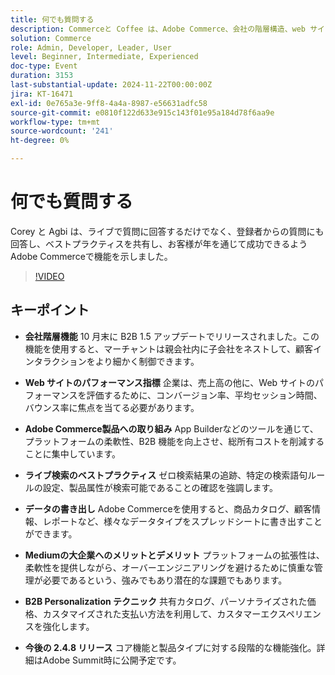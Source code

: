 ```yaml
---
title: 何でも質問する
description: Commerceと Coffee は、Adobe Commerce、会社の階層構造、web サイトのパフォーマンス指標、B2B パーソナライゼーション、ライブ検索のベストプラクティス、今後の製品機能強化に関する参加者の質問に答えます。
solution: Commerce
role: Admin, Developer, Leader, User
level: Beginner, Intermediate, Experienced
doc-type: Event
duration: 3153
last-substantial-update: 2024-11-22T00:00:00Z
jira: KT-16471
exl-id: 0e765a3e-9ff8-4a4a-8987-e56631adfc58
source-git-commit: e0810f122d633e915c143f01e95a184d78f6aa9e
workflow-type: tm+mt
source-wordcount: '241'
ht-degree: 0%

---
```


# 何でも質問する

Corey と Agbi は、ライブで質問に回答するだけでなく、登録者からの質問にも回答し、ベストプラクティスを共有し、お客様が年を通じて成功できるようAdobe Commerceで機能を示しました。

>[!VIDEO](https://video.tv.adobe.com/v/3437034/?learn=on&enablevpops)

## キーポイント

* **会社階層機能** 10 月末に B2B 1.5 アップデートでリリースされました。この機能を使用すると、マーチャントは親会社内に子会社をネストして、顧客インタラクションをより細かく制御できます。

* **Web サイトのパフォーマンス指標** 企業は、売上高の他に、Web サイトのパフォーマンスを評価するために、コンバージョン率、平均セッション時間、バウンス率に焦点を当てる必要があります。

* **Adobe Commerce製品への取り組み** App Builderなどのツールを通じて、プラットフォームの柔軟性、B2B 機能を向上させ、総所有コストを削減することに集中しています。

* **ライブ検索のベストプラクティス** ゼロ検索結果の追跡、特定の検索語句ルールの設定、製品属性が検索可能であることの確認を強調します。

* **データの書き出し** Adobe Commerceを使用すると、商品カタログ、顧客情報、レポートなど、様々なデータタイプをスプレッドシートに書き出すことができます。

* **Mediumの大企業へのメリットとデメリット** プラットフォームの拡張性は、柔軟性を提供しながら、オーバーエンジニアリングを避けるために慎重な管理が必要であるという、強みでもあり潜在的な課題でもあります。

* **B2B Personalization テクニック** 共有カタログ、パーソナライズされた価格、カスタマイズされた支払い方法を利用して、カスタマーエクスペリエンスを強化します。

* **今後の 2.4.8 リリース** コア機能と製品タイプに対する段階的な機能強化。詳細はAdobe Summit時に公開予定です。

